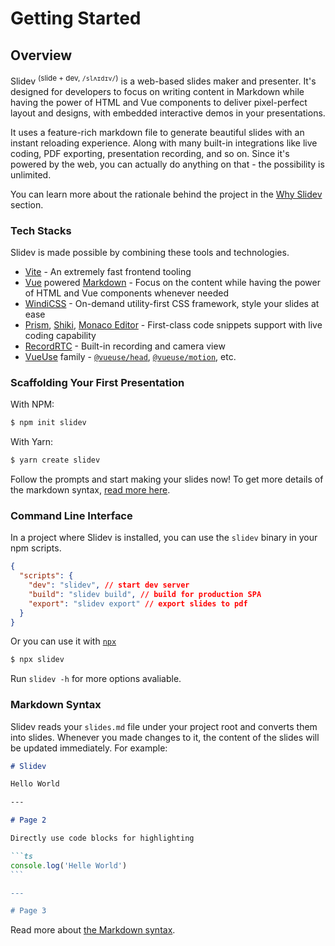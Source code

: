 # Getting Started

## Overview

Slidev <sup>(slide + dev, `/slʌɪdɪv/`)</sup> is a web-based slides maker and presenter. It's designed for developers to focus on writing content in Markdown while having the power of HTML and Vue components to deliver pixel-perfect layout and designs, with embedded interactive demos in your presentations.

It uses a feature-rich markdown file to generate beautiful slides with an instant reloading experience. Along with many built-in integrations like live coding, PDF exporting, presentation recording, and so on. Since it's powered by the web, you can actually do anything on that - the possibility is unlimited.

You can learn more about the rationale behind the project in the [Why Slidev](/guide/why) section.

### Tech Stacks

Slidev is made possible by combining these tools and technologies.

- [Vite](https://vitejs.dev) - An extremely fast frontend tooling
- [Vue](https://v3.vuejs.org/) powered [Markdown](https://daringfireball.net/projects/markdown/syntax) - Focus on the content while having the power of HTML and Vue components whenever needed
- [WindiCSS](https://github.com/windicss/windicss) - On-demand utility-first CSS framework, style your slides at ease
- [Prism](https://github.com/PrismJS/prism), [Shiki](https://github.com/shikijs/shiki), [Monaco Editor](https://github.com/Microsoft/monaco-editor) - First-class code snippets support with live coding capability
- [RecordRTC](https://recordrtc.org) - Built-in recording and camera view
- [VueUse](https://vueuse.org) family - [`@vueuse/head`](https://github.com/vueuse/head), [`@vueuse/motion`](https://github.com/vueuse/motion), etc.

### Scaffolding Your First Presentation

With NPM:

```bash
$ npm init slidev
```

With Yarn:

```bash
$ yarn create slidev
```

Follow the prompts and start making your slides now! To get more details of the markdown syntax, [read more here](/guide/syntax).

### Command Line Interface

In a project where Slidev is installed, you can use the `slidev` binary in your npm scripts.

```json
{
  "scripts": {
    "dev": "slidev", // start dev server
    "build": "slidev build", // build for production SPA
    "export": "slidev export" // export slides to pdf
  }
}
```

Or you can use it with [`npx`](https://www.npmjs.com/package/npx)

```bash
$ npx slidev
```

Run `slidev -h` for more options avaliable.

### Markdown Syntax

Slidev reads your `slides.md` file under your project root and converts them into slides. Whenever you made changes to it, the content of the slides will be updated immediately. For example:

~~~md
# Slidev

Hello World

---

# Page 2

Directly use code blocks for highlighting

```ts
console.log('Helle World')
`​``

---

# Page 3
~~~

Read more about [the Markdown syntax](/guide/syntax).
